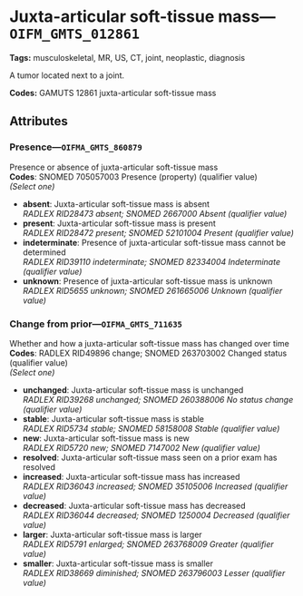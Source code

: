 # Juxta-articular soft-tissue mass—`OIFM_GMTS_012861`

**Tags:** musculoskeletal, MR, US, CT, joint, neoplastic, diagnosis

A tumor located next to a joint.

**Codes:** GAMUTS 12861 juxta-articular soft-tissue mass

## Attributes

### Presence—`OIFMA_GMTS_860879`

Presence or absence of juxta-articular soft-tissue mass  
**Codes**: SNOMED 705057003 Presence (property) (qualifier value)  
*(Select one)*

- **absent**: Juxta-articular soft-tissue mass is absent  
_RADLEX RID28473 absent; SNOMED 2667000 Absent (qualifier value)_
- **present**: Juxta-articular soft-tissue mass is present  
_RADLEX RID28472 present; SNOMED 52101004 Present (qualifier value)_
- **indeterminate**: Presence of juxta-articular soft-tissue mass cannot be determined  
_RADLEX RID39110 indeterminate; SNOMED 82334004 Indeterminate (qualifier value)_
- **unknown**: Presence of juxta-articular soft-tissue mass is unknown  
_RADLEX RID5655 unknown; SNOMED 261665006 Unknown (qualifier value)_

### Change from prior—`OIFMA_GMTS_711635`

Whether and how a juxta-articular soft-tissue mass has changed over time  
**Codes**: RADLEX RID49896 change; SNOMED 263703002 Changed status (qualifier value)  
*(Select one)*

- **unchanged**: Juxta-articular soft-tissue mass is unchanged  
_RADLEX RID39268 unchanged; SNOMED 260388006 No status change (qualifier value)_
- **stable**: Juxta-articular soft-tissue mass is stable  
_RADLEX RID5734 stable; SNOMED 58158008 Stable (qualifier value)_
- **new**: Juxta-articular soft-tissue mass is new  
_RADLEX RID5720 new; SNOMED 7147002 New (qualifier value)_
- **resolved**: Juxta-articular soft-tissue mass seen on a prior exam has resolved  
- **increased**: Juxta-articular soft-tissue mass has increased  
_RADLEX RID36043 increased; SNOMED 35105006 Increased (qualifier value)_
- **decreased**: Juxta-articular soft-tissue mass has decreased  
_RADLEX RID36044 decreased; SNOMED 1250004 Decreased (qualifier value)_
- **larger**: Juxta-articular soft-tissue mass is larger  
_RADLEX RID5791 enlarged; SNOMED 263768009 Greater (qualifier value)_
- **smaller**: Juxta-articular soft-tissue mass is smaller  
_RADLEX RID38669 diminished; SNOMED 263796003 Lesser (qualifier value)_